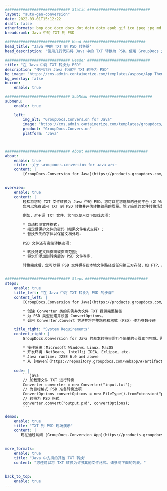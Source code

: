 ```yaml
---
############################# Static ############################
layout: "auto-gen-conversion"
date: 2022-03-01T15:12:22
draft: false
otherformats: bmp doc docm docx dot dotm dotx epub gif ico jpeg jpg md odt ott pdf png psd rtf tex tif tiff txt xps
breadcrumb: Java 中的 TXT 到 PSD

############################# Head ############################
head_title: "Java 中的 TXT 到 PSD 转换器"
head_description: "使用几行代码将 Java 中的 TXT 转换为 PSD。使用 GroupDocs 文档转换 API 转换 160 多种文件格式。"

############################# Header ############################
title: "在 Java 中将 TXT 转换为 PSD"
description: "使用几行 Java 代码将 TXT 转换为 PSD"
bg_image: "https://cms.admin.containerize.com/templates/aspose/App_Themes/V3/images/bg/header1.png"
bg_overlay: false
button:
    enable: true

############################# SubMenu ############################
submenu:
    enable: true

    left:
        img_alt: "GroupDocs.Conversion for Java"
        image: "https://cms.admin.containerize.com/templates/groupdocs/images/product-logos/90x90-noborder/groupdocs-conversion-java.png"
        product: "GroupDocs.Conversion"
        platform: "Java"



############################# About ############################
about:
    enable: true
    title: "关于 GroupDocs.Conversion for Java API"
    content: |
        [GroupDocs.Conversion for Java](https://products.groupdocs.com/conversion/java/)可用于转换Microsoft Word、Excel、PowerPoint、PDF、Visio等格式。 GroupDocs.Conversion 是一个独立的 API，适用于需要高性能的后端和内部系统。它不依赖于任何软件，例如 Microsoft 或 Open Office。
    

overview:
    enable: true
    content: |
        轻松将您的 TXT 文件转换为 Java 中的 PSD。您可以在您选择的任何平台（如 Windows、Linux、macOS）中仅使用几行 Java 代码行。
        您可以免费试用 TXT 到 PSD 转换并评估转换结果的质量。除了简单的文件转换场景，您还可以尝试更高级的选项来加载源 TXT 文件和保存输出 PSD 结果。 
        
        例如，对于源 TXT 文件，您可以使用以下加载选项：

        * 自动检测文件格式;
        * 指定受保护文件的密码（如果文件格式支持）;
        * 替换丢失的字体以保留文档外观.
        
        PSD 文件还有高级转换选项：

        * 转换特定文档页面或页面范围;
        * 将水印添加到转换后的 PSD 文件等等.

        转换完成后，您可以将 PSD 文件保存到本地文件路径或任何第三方存储，如 FTP、Amazon S3、Google Drive、Dropbox 等。请注意 - 将 TXT 转换为 PSD 无需安装任何额外的软件 - 如 MS Office、Open Office、Adobe Acrobat Reader 等。


############################# Steps ############################
steps:
    enable: true
    title_left: "在 Java 中将 TXT 转换为 PSD 的步骤"
    content_left: |
        [GroupDocs.Conversion for Java](https://products.groupdocs.com/conversion/java/) 让开发人员只需几行代码即可轻松地将 TXT 文件转换为 PSD。
        
        * 创建 Converter 类的实例并为文件 TXT 提供完整路径
        * 为 PSD 类型创建并设置 ConvertOptions。
        * 调用 Converter.Convert 方法并将完整路径和格式 (PSD) 作为参数传递

    title_right: "System Requirements"
    content_right: |
        GroupDocs.Conversion for Java 的基本转换只需几个简单的步骤即可完成。所有主要平台和操作系统都支持我们的 API。在执行以下代码之前，请确保您的系统上安装了以下先决条件。

        * 操作系统：Microsoft Windows、Linux、MacOS
        * 开发环境：NetBeans, Intellij IDEA, Eclipse, etc.
        * Java runtime: J2SE 6.0 and above
        * 从 [Maven](https://repository.groupdocs.com/webapp/#/artifacts/browse/tree/General/repo/com/groupdocs/groupdocs-conversion) 获取最新的 GroupDocs.Conversion for Java
         
    code: |
        ```java    
        // 加载源文件 TXT 进行转换
        Converter converter = new Converter("input.txt");
        // 为目标格式 PSD 准备转换选项
        ConvertOptions convertOptions = new FileType().fromExtension("psd").getConvertOptions();
        // 转换为 PSD 格式
        converter.convert("output.psd", convertOptions);
        ```

demos:
    enable: true
    title: "TXT 到 PSD 现场演示"
    content: |
       现在通过访问 [GroupDocs.Conversion App](https://products.groupdocs.app/conversion/family) 网站将 TXT 转换为 PSD。在线演示具有以下优点
          

more_formats:
    enable: true
    title: "Java 中支持的其他 TXT 转换"
    content: "您还可以将 TXT 转换为许多其他文件格式。请参阅下面的列表。"
       
       
back_to_top:
    enable: true
---
```

